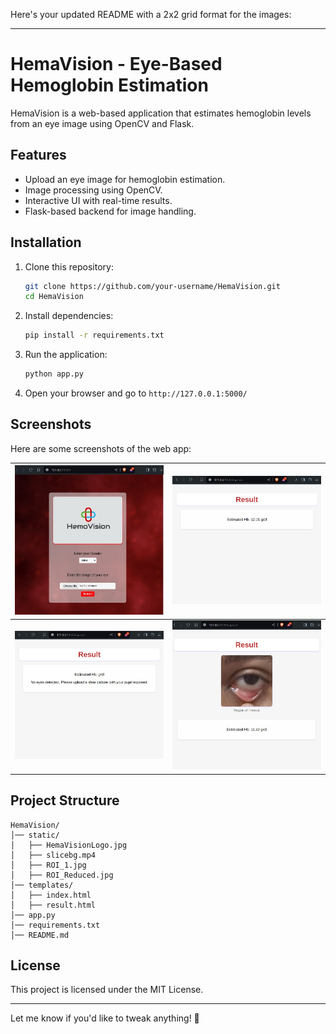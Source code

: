 Here's your updated README with a 2x2 grid format for the images:  

---

# HemaVision - Eye-Based Hemoglobin Estimation

HemaVision is a web-based application that estimates hemoglobin levels from an eye image using OpenCV and Flask.

## Features
- Upload an eye image for hemoglobin estimation.
- Image processing using OpenCV.
- Interactive UI with real-time results.
- Flask-based backend for image handling.

## Installation
1. Clone this repository:
   ```sh
   git clone https://github.com/your-username/HemaVision.git
   cd HemaVision
   ```
2. Install dependencies:
   ```sh
   pip install -r requirements.txt
   ```
3. Run the application:
   ```sh
   python app.py
   ```
4. Open your browser and go to `http://127.0.0.1:5000/`

## Screenshots  
Here are some screenshots of the web app:  

| ![Screenshot 1](1.jpeg) | ![Screenshot 2](2.jpeg) |  
|--------------------------------|--------------------------------|  
| ![Screenshot 3](3.jpeg) | ![Screenshot 4](4.jpeg) |  

## Project Structure
```
HemaVision/
│── static/
│   ├── HemaVisionLogo.jpg
│   ├── slicebg.mp4
│   ├── ROI_1.jpg
│   ├── ROI_Reduced.jpg
│── templates/
│   ├── index.html
│   ├── result.html
│── app.py
│── requirements.txt
│── README.md
```

## License
This project is licensed under the MIT License.

---

Let me know if you'd like to tweak anything! 🚀
